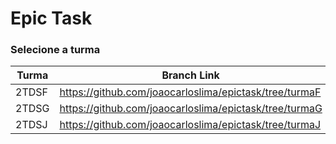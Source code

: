 # Epic Task

### Selecione a turma

Turma | Branch Link
------------ | -------------
2TDSF | https://github.com/joaocarloslima/epictask/tree/turmaF
2TDSG | https://github.com/joaocarloslima/epictask/tree/turmaG
2TDSJ | https://github.com/joaocarloslima/epictask/tree/turmaJ
